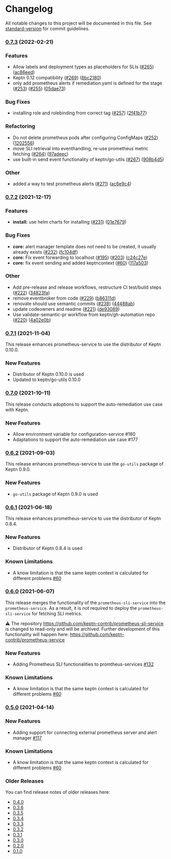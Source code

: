# Changelog

All notable changes to this project will be documented in this file. See [standard-version](https://github.com/conventional-changelog/standard-version) for commit guidelines.

### [0.7.3](https://github.com/keptn-contrib/prometheus-service/compare/0.7.2...0.7.3) (2022-02-21)


### Features

* Allow labels and deployment types as placeholders for SLIs ([#265](https://github.com/keptn-contrib/prometheus-service/issues/265)) ([ac86eed](https://github.com/keptn-contrib/prometheus-service/commit/ac86eed9e6be7423afb23b34b3401826bfc8acc3))
* Keptn 0.12 compatibility ([#269](https://github.com/keptn-contrib/prometheus-service/issues/269)) ([8bc2180](https://github.com/keptn-contrib/prometheus-service/commit/8bc2180b328351eafd40e4e599c15359febf6db3))
* only add prometheus alerts if remediation.yaml is defined for the stage ([#253](https://github.com/keptn-contrib/prometheus-service/issues/253)) ([#255](https://github.com/keptn-contrib/prometheus-service/issues/255)) ([05dae73](https://github.com/keptn-contrib/prometheus-service/commit/05dae73f24a5a19b36605303267049316e68e3cb))


### Bug Fixes

* installing role and rolebinding from correct tag ([#257](https://github.com/keptn-contrib/prometheus-service/issues/257)) ([2f41b77](https://github.com/keptn-contrib/prometheus-service/commit/2f41b77ba7b9db103e5f1be3050b431bef30508d))


### Refactoring

* Do not delete prometheus pods after configuring ConfigMaps ([#252](https://github.com/keptn-contrib/prometheus-service/issues/252)) ([1202556](https://github.com/keptn-contrib/prometheus-service/commit/12025565524992998454eae6ea3631eb955023af))
* move SLI retrieval into eventhandling, re-use prometheus metric fetching ([#264](https://github.com/keptn-contrib/prometheus-service/issues/264)) ([97adeec](https://github.com/keptn-contrib/prometheus-service/commit/97adeec26cd390e83bf053bf93bc5ceb9280c03c))
* use built-in send event functionality of keptn/go-utils ([#267](https://github.com/keptn-contrib/prometheus-service/issues/267)) ([908b4d5](https://github.com/keptn-contrib/prometheus-service/commit/908b4d5234438a5618cfae4bfe6a4a137a0089de))


### Other

* added a way to test prometheus alerts ([#271](https://github.com/keptn-contrib/prometheus-service/issues/271)) ([ac6e9c4](https://github.com/keptn-contrib/prometheus-service/commit/ac6e9c479a644e8bdc8fad14ba19b7a909484829))

### [0.7.2](https://github.com/keptn-contrib/prometheus-service/compare/0.7.1...0.7.2) (2021-12-17)


### Features

* **install:** use helm charts for installing ([#231](https://github.com/keptn-contrib/prometheus-service/issues/231)) ([01e7679](https://github.com/keptn-contrib/prometheus-service/commit/01e76791a8f8f8419c37054565ba8c54219c5e6f))


### Bug Fixes

* **core:** alert manager template does not need to be created, it usually already exists ([#232](https://github.com/keptn-contrib/prometheus-service/issues/232)) ([fc104df](https://github.com/keptn-contrib/prometheus-service/commit/fc104df047f4c49b152ae02d017915792f5aaaba))
* **core:** Fix event forwarding to localhost ([#195](https://github.com/keptn-contrib/prometheus-service/issues/195)) ([#203](https://github.com/keptn-contrib/prometheus-service/issues/203)) ([c24c27e](https://github.com/keptn-contrib/prometheus-service/commit/c24c27efabd08eb61a3ef09544ade9f2e2973f25))
* **core:** fix event sending and added keptncontext ([#60](https://github.com/keptn-contrib/prometheus-service/issues/60)) ([117a503](https://github.com/keptn-contrib/prometheus-service/commit/117a50312f1df4c15a9d3aa0cbc542f126dd4c83))


### Other

* Add pre-release and release workflows, restructure CI test/build steps ([#222](https://github.com/keptn-contrib/prometheus-service/issues/222)) ([34823fa](https://github.com/keptn-contrib/prometheus-service/commit/34823fafd4e816c61419fac91269a95b8d1b3649))
* remove eventbroker from code ([#229](https://github.com/keptn-contrib/prometheus-service/issues/229)) ([b86311d](https://github.com/keptn-contrib/prometheus-service/commit/b86311d423235ae67cf5ab205ece99bc7f228c31))
* renovate should use semantic commits ([#238](https://github.com/keptn-contrib/prometheus-service/issues/238)) ([44488ab](https://github.com/keptn-contrib/prometheus-service/commit/44488abcea2cd4ef4323e288dfc6fe3833099f93))
* update codeowners and readme ([#221](https://github.com/keptn-contrib/prometheus-service/issues/221)) ([de93089](https://github.com/keptn-contrib/prometheus-service/commit/de93089ee589a0836b1434bd8775eb852b2890a4))
* Use validate-semantic-pr workflow from keptn/gh-automation repo ([#220](https://github.com/keptn-contrib/prometheus-service/issues/220)) ([4a02e0b](https://github.com/keptn-contrib/prometheus-service/commit/4a02e0bb9f10b8f89151d6f1ec5bea927bf44af3))

### [0.7.1](https://github.com/keptn-contrib/prometheus-service/compare/0.7.0...0.7.1) (2021-11-04)

This release enhances prometheus-service to use the distributor of Keptn 0.10.0.

### New Features

- Distributor of Keptn 0.10.0 is used
- Updated to keptn/go-utils 0.10.0

### [0.7.0](https://github.com/keptn-contrib/prometheus-service/compare/0.6.2...0.7.0) (2021-10-11)

This release conducts adoptions to support the auto-remediation use case with Keptn.

### New Features

- Allow environment variable for configuration-service #180
- Adaptations to support the auto-remediation use case #177

### [0.6.2](https://github.com/keptn-contrib/prometheus-service/compare/0.6.1...0.6.2) (2021-09-03)

This release enhances prometheus-service to use the `go-utils` package of Keptn 0.9.0.

### New Features

- `go-utils` package of Keptn 0.9.0 is used

### [0.6.1](https://github.com/keptn-contrib/prometheus-service/compare/0.6.0...0.6.1) (2021-06-18)

This release enhances prometheus-service to use the distributor of Keptn 0.8.4.

### New Features

- Distributor of Keptn 0.8.4 is used

### Known Limitations
- A know limitation is that the same keptn context is calculated for different problems [#60](https://github.com/keptn-contrib/prometheus-service/issues/60)


### [0.6.0](https://github.com/keptn-contrib/prometheus-service/compare/0.5.0...0.6.0) (2021-06-07)

This release merges the functionality of the `prometheus-sli-service` into the `prometheus-service`. As a result, it is not required to deploy the `prometheus-sli-service` for fetching SLI metrics.

:warning: The repository https://github.com/keptn-contrib/prometheus-sli-service is changed to read-only and will be archived. Further development of this functionality will happen here: https://github.com/keptn-contrib/prometheus-service

### New Features

- Adding Prometheus SLI functionalities to promtheus-services [#132](https://github.com/keptn-contrib/prometheus-service/pull/132)

### Known Limitations
- A know limitation is that the same keptn context is calculated for different problems [#60](https://github.com/keptn-contrib/prometheus-service/issues/60)


### [0.5.0](https://github.com/keptn-contrib/prometheus-service/compare/0.4.0...0.5.0) (2021-04-14)

### New Features
- Adding support for connecting external prometheus server and alert manager [#117](https://github.com/keptn-contrib/prometheus-service/pull/117)

### Known Limitations
- A know limitation is that the same keptn context is calculated for different problems [#60](https://github.com/keptn-contrib/prometheus-service/issues/60)


### Older Releases

You can find release notes of older releases here:

* [0.4.0](https://github.com/keptn-contrib/prometheus-service/releases/tag/0.4.0)
* [0.3.6](https://github.com/keptn-contrib/prometheus-service/releases/tag/0.3.6)
* [0.3.5](https://github.com/keptn-contrib/prometheus-service/releases/tag/0.3.5)
* [0.3.4](https://github.com/keptn-contrib/prometheus-service/releases/tag/0.3.4)
* [0.3.3](https://github.com/keptn-contrib/prometheus-service/releases/tag/0.3.3)
* [0.3.2](https://github.com/keptn-contrib/prometheus-service/releases/tag/0.3.2)
* [0.3.1](https://github.com/keptn-contrib/prometheus-service/releases/tag/0.3.1)
* [0.3.0](https://github.com/keptn-contrib/prometheus-service/releases/tag/0.3.0)
* [0.2.0](https://github.com/keptn-contrib/prometheus-service/releases/tag/0.2.0)
* [0.1.0](https://github.com/keptn-contrib/prometheus-service/releases/tag/0.1.0)
